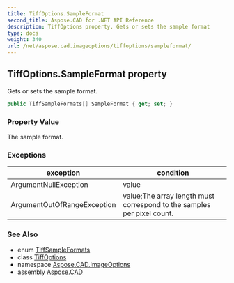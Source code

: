```yaml
---
title: TiffOptions.SampleFormat
second_title: Aspose.CAD for .NET API Reference
description: TiffOptions property. Gets or sets the sample format
type: docs
weight: 340
url: /net/aspose.cad.imageoptions/tiffoptions/sampleformat/
---
```

## TiffOptions.SampleFormat property

Gets or sets the sample format.

```csharp
public TiffSampleFormats[] SampleFormat { get; set; }
```

### Property Value

The sample format.

### Exceptions

| exception | condition |
| --- | --- |
| ArgumentNullException | value |
| ArgumentOutOfRangeException | value;The array length must correspond to the samples per pixel count. |

### See Also

* enum [TiffSampleFormats](../../../aspose.cad.fileformats.tiff.enums/tiffsampleformats/)
* class [TiffOptions](../)
* namespace [Aspose.CAD.ImageOptions](../../tiffoptions/)
* assembly [Aspose.CAD](../../../)


